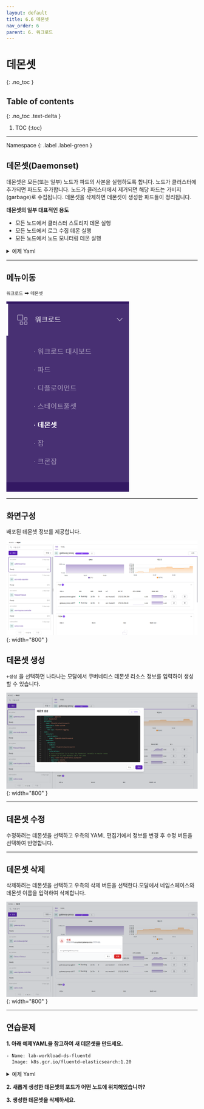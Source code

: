 ```yaml
---
layout: default
title: 6.6 데몬셋
nav_order: 6
parent: 6. 워크로드
---
```


# 데몬셋
{: .no_toc }

## Table of contents
{: .no_toc .text-delta }

1. TOC
{:toc}

---

<div class="code-example" markdown="1">
Namespace
{: .label .label-green }
</div>

## 데몬셋(Daemonset)

데몬셋은 모든(또는 일부) 노드가 파드의 사본을 실행하도록 합니다. 노드가 클러스터에 추가되면 파드도 추가합니다.
노드가 클러스터에서 제거되면 해당 파드는 가비지(garbage)로 수집됩니다. 데몬셋을 삭제하면 데몬셋이 생성한 파드들이 정리됩니다.

**데몬셋의 일부 대표적인 용도**

- 모든 노드에서 클러스터 스토리지 데몬 실행
- 모든 노드에서 로그 수집 데몬 실행
- 모든 노드에서 노드 모니터링 데몬 실행

<details>
<summary>예제 Yaml</summary>
  
{% highlight yaml %}

apiVersion: apps/v1
kind: DaemonSet
metadata:
  name: fluentd-elasticsearch
  namespace: kube-system
  labels:
    k8s-app: fluentd-logging
spec:
  selector:
    matchLabels:
      name: fluentd-elasticsearch
  template:
    metadata:
      labels:
        name: fluentd-elasticsearch
    spec:
      tolerations:
      # this toleration is to have the daemonset runnable on master nodes
      # remove it if your masters can't run pods
      - key: node-role.kubernetes.io/master
        operator: Exists
        effect: NoSchedule
      containers:
      - name: fluentd-elasticsearch
        image: quay.io/fluentd_elasticsearch/fluentd:v2.5.2
        resources:
          limits:
            memory: 200Mi
          requests:
            cpu: 100m
            memory: 200Mi
        volumeMounts:
        - name: varlog
          mountPath: /var/log
        - name: varlibdockercontainers
          mountPath: /var/lib/docker/containers
          readOnly: true
      terminationGracePeriodSeconds: 30
      volumes:
      - name: varlog
        hostPath:
          path: /var/log
      - name: varlibdockercontainers
        hostPath:
          path: /var/lib/docker/containers

    
{% endhighlight %}
   
</details>

---

## 메뉴이동
`워크로드` ➡ `데몬셋`

![wl-ds.png](/assets/images/workload/wl-ds.png)

---

## 화면구성
배포된 데몬셋 정보를 제공합니다.

![wl-016.png](/assets/images/workload/wl-016.png){: width="800" }


## 데몬셋 생성
`+생성` 을 선택하면 나타나는 모달에서 쿠버네티스 데몬셋 리소스 정보를 입력하여 생성할 수 있습니다.

![daemonset-create.png](/assets/images/workload/daemonset-create.png){: width="800" }

---


## 데몬셋 수정
수정하려는 데몬셋을 선택하고 우측의 YAML 편집기에서 정보를 변경 후 수정 버튼을 선택하여 반영합니다.

---


## 데몬셋 삭제
삭제하려는 데몬셋을 선택하고 우측의 삭제 버튼을 선택한다.모달에서 네임스페이스와 데몬셋 이름을 입력하여 삭제합니다.

![daemonset-delete.png](/assets/images/workload/daemonset-delete.png){: width="800" }


---
## 연습문제

**1. 아래 예제YAML을 참고하여 새 데몬셋을 만드세요.**

```
- Name: lab-workload-ds-fluentd
  Image: k8s.gcr.io/fluentd-elasticsearch:1.20
```

<details>
<summary>예제 Yaml</summary>
  
{% highlight yaml %}

apiVersion: apps/v1
kind: DaemonSet
metadata:
  name: fluentd-elasticsearch
  labels:
    k8s-app: fluentd-logging
spec:
  selector:
    matchLabels:
      name: fluentd-elasticsearch
  template:
    metadata:
      labels:
        name: fluentd-elasticsearch
    spec:
      tolerations:
      containers:
      - name: fluentd-elasticsearch
        image: quay.io/fluentd_elasticsearch/fluentd:v2.5.2
        resources:
          limits:
            memory: 200Mi
          requests:
            cpu: 100m
            memory: 200Mi
        volumeMounts:
        - name: varlog
          mountPath: /var/log
      terminationGracePeriodSeconds: 30
      volumes:
      - name: varlog
        hostPath:
          path: /var/log
    
{% endhighlight %}
   
</details>

**2. 새롭게 생성한 데몬셋의 포드가 어떤 노드에 위치해있습니까?**

**3. 생성한 데몬셋을 삭제하세요.**